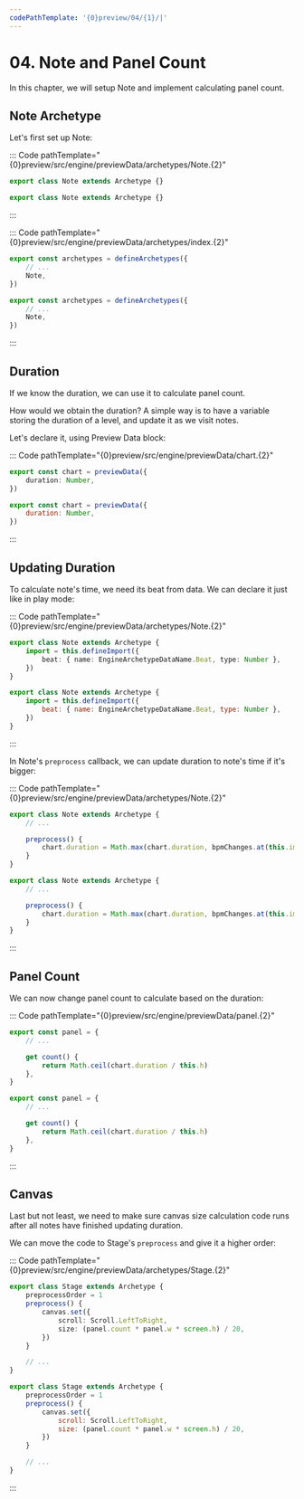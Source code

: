 ```yaml
---
codePathTemplate: '{0}preview/04/{1}/|'
---
```


# 04. Note and Panel Count

In this chapter, we will setup Note and implement calculating panel count.

## Note Archetype

Let's first set up Note:

::: Code pathTemplate="{0}preview/src/engine/previewData/archetypes/Note.{2}"

```ts
export class Note extends Archetype {}
```

```js
export class Note extends Archetype {}
```

:::

::: Code pathTemplate="{0}preview/src/engine/previewData/archetypes/index.{2}"

```ts
export const archetypes = defineArchetypes({
    // ...
    Note,
})
```

```js
export const archetypes = defineArchetypes({
    // ...
    Note,
})
```

:::

## Duration

If we know the duration, we can use it to calculate panel count.

How would we obtain the duration? A simple way is to have a variable storing the duration of a level, and update it as we visit notes.

Let's declare it, using Preview Data block:

::: Code pathTemplate="{0}preview/src/engine/previewData/chart.{2}"

```ts
export const chart = previewData({
    duration: Number,
})
```

```js
export const chart = previewData({
    duration: Number,
})
```

:::

## Updating Duration

To calculate note's time, we need its beat from data. We can declare it just like in play mode:

::: Code pathTemplate="{0}preview/src/engine/previewData/archetypes/Note.{2}"

```ts
export class Note extends Archetype {
    import = this.defineImport({
        beat: { name: EngineArchetypeDataName.Beat, type: Number },
    })
}
```

```js
export class Note extends Archetype {
    import = this.defineImport({
        beat: { name: EngineArchetypeDataName.Beat, type: Number },
    })
}
```

:::

In Note's `preprocess` callback, we can update duration to note's time if it's bigger:

::: Code pathTemplate="{0}preview/src/engine/previewData/archetypes/Note.{2}"

```ts
export class Note extends Archetype {
    // ...

    preprocess() {
        chart.duration = Math.max(chart.duration, bpmChanges.at(this.import.beat).time)
    }
}
```

```js
export class Note extends Archetype {
    // ...

    preprocess() {
        chart.duration = Math.max(chart.duration, bpmChanges.at(this.import.beat).time)
    }
}
```

:::

## Panel Count

We can now change panel count to calculate based on the duration:

::: Code pathTemplate="{0}preview/src/engine/previewData/panel.{2}"

```ts
export const panel = {
    // ...

    get count() {
        return Math.ceil(chart.duration / this.h)
    },
}
```

```js
export const panel = {
    // ...

    get count() {
        return Math.ceil(chart.duration / this.h)
    },
}
```

:::

## Canvas

Last but not least, we need to make sure canvas size calculation code runs after all notes have finished updating duration.

We can move the code to Stage's `preprocess` and give it a higher order:

::: Code pathTemplate="{0}preview/src/engine/previewData/archetypes/Stage.{2}"

```ts
export class Stage extends Archetype {
    preprocessOrder = 1
    preprocess() {
        canvas.set({
            scroll: Scroll.LeftToRight,
            size: (panel.count * panel.w * screen.h) / 20,
        })
    }

    // ...
}
```

```js
export class Stage extends Archetype {
    preprocessOrder = 1
    preprocess() {
        canvas.set({
            scroll: Scroll.LeftToRight,
            size: (panel.count * panel.w * screen.h) / 20,
        })
    }

    // ...
}
```

:::
